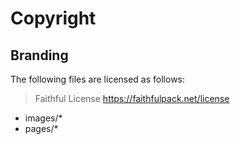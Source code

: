 # Copyright

## Branding

The following files are licensed as follows:

> Faithful License https://faithfulpack.net/license

- images/*
- pages/*
